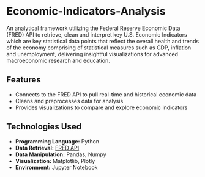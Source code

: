 # Economic-Indicators-Analysis
An analytical framework utilizing the Federal Reserve Economic Data (FRED) API to retrieve, clean and interpret key U.S. Economic Indicators which are key statistical data points that reflect the overall health and trends of the economy comprising of statistical measures such as GDP, inflation and unemployment, delivering insightful visualizations for advanced macroeconomic research and education.

## Features
- Connects to the FRED API to pull real-time and historical economic data  
- Cleans and preprocesses data for analysis  
- Provides visualizations to compare and explore economic indicators

## Technologies Used
- **Programming Language:** Python 
- **Data Retrieval:** [FRED API](https://fred.stlouisfed.org/docs/api/fred/)  
- **Data Manipulation:** Pandas, Numpy  
- **Visualization:** Matplotlib, Plotly  
- **Environment:** Jupyter Notebook
